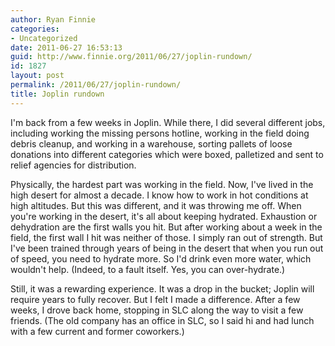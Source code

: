 ```yaml
---
author: Ryan Finnie
categories:
- Uncategorized
date: 2011-06-27 16:53:13
guid: http://www.finnie.org/2011/06/27/joplin-rundown/
id: 1827
layout: post
permalink: /2011/06/27/joplin-rundown/
title: Joplin rundown
---
```

I'm back from a few weeks in Joplin. While there, I did several different jobs, including working the missing persons hotline, working in the field doing debris cleanup, and working in a warehouse, sorting pallets of loose donations into different categories which were boxed, palletized and sent to relief agencies for distribution.

Physically, the hardest part was working in the field. Now, I've lived in the high desert for almost a decade. I know how to work in hot conditions at high altitudes. But this was different, and it was throwing me off. When you're working in the desert, it's all about keeping hydrated. Exhaustion or dehydration are the first walls you hit. But after working about a week in the field, the first wall I hit was neither of those. I simply ran out of strength. But I've been trained through years of being in the desert that when you run out of speed, you need to hydrate more. So I'd drink even more water, which wouldn't help. (Indeed, to a fault itself. Yes, you can over-hydrate.)

Still, it was a rewarding experience. It was a drop in the bucket; Joplin will require years to fully recover. But I felt I made a difference. After a few weeks, I drove back home, stopping in SLC along the way to visit a few friends. (The old company has an office in SLC, so I said hi and had lunch with a few current and former coworkers.)
